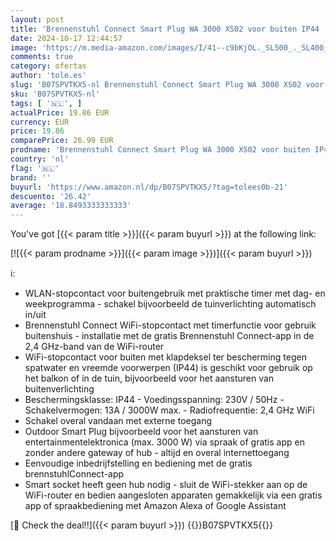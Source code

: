 ```yaml
---
layout: post
title: 'Brennenstuhl Connect Smart Plug WA 3000 XS02 voor buiten IP44  Slimm Stekker voor buiten 2 4 GHz compatibel met Alexa en Google Assistant  smart stekker met Tijdsschakelaar  gratis app '
date: 2024-10-17 12:44:57
image: 'https://m.media-amazon.com/images/I/41--c9bKjOL._SL500_._SL400_.jpg'
comments: true
category: ofertas
author: 'tole.es'
slug: 'B07SPVTKX5-nl Brennenstuhl Connect Smart Plug WA 3000 XS02 voor buiten...'
sku: 'B07SPVTKX5-nl'
tags: [ '🇳🇱', ]
actualPrice: 19.86 EUR
currency: EUR
price: 19.86
comparePrice: 26.99 EUR
prodname: 'Brennenstuhl Connect Smart Plug WA 3000 XS02 voor buiten IP44  Slimm Stekker voor buiten 2 4 GHz compatibel met Alexa en Google Assistant  smart stekker met Tijdsschakelaar  gratis app '
country: 'nl'
flag: '🇳🇱'
brand: ''
buyurl: 'https://www.amazon.nl/dp/B07SPVTKX5/?tag=tolees0b-21'
descuento: '26.42'
average: '18.8493333333333'
---
```


You've got [{{< param title >}}]({{< param buyurl >}}) at the following link:

[![{{< param prodname >}}]({{< param image >}})]({{< param buyurl >}})

ℹ️:

- WLAN-stopcontact voor buitengebruik met praktische timer met dag- en weekprogramma - schakel bijvoorbeeld de tuinverlichting automatisch in/uit
- Brennenstuhl Connect WiFi-stopcontact met timerfunctie voor gebruik buitenshuis - installatie met de gratis Brennenstuhl Connect-app in de 2,4 GHz-band van de WiFi-router
- WiFi-stopcontact voor buiten met klapdeksel ter bescherming tegen spatwater en vreemde voorwerpen (IP44) is geschikt voor gebruik op het balkon of in de tuin, bijvoorbeeld voor het aansturen van buitenverlichting
- Beschermingsklasse: IP44 - Voedingsspanning: 230V / 50Hz - Schakelvermogen: 13A / 3000W max. - Radiofrequentie: 2,4 GHz WiFi
- Schakel overal vandaan met externe toegang
- Outdoor Smart Plug bijvoorbeeld voor het aansturen van entertainmentelektronica (max. 3000 W) via spraak of gratis app en zonder andere gateway of hub - altijd en overal internettoegang
- Eenvoudige inbedrijfstelling en bediening met de gratis brennstuhlConnect-app
- Smart socket heeft geen hub nodig - sluit de WiFi-stekker aan op de WiFi-router en bedien aangesloten apparaten gemakkelijk via een gratis app of spraakbediening met Amazon Alexa of Google Assistant

[🛒 Check the deal!!]({{< param buyurl >}})
{{<world>}}B07SPVTKX5{{</world>}}
